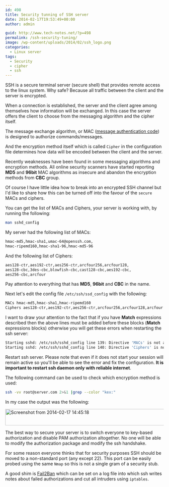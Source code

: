 ```yaml
---
id: 498
title: Security tunning of SSH server
date: 2014-02-17T19:53:49+00:00
author: admin

guid: http://www.tech-notes.net/?p=498
permalink: /ssh-security-tuning/
image: /wp-content/uploads/2014/02/ssh_logo.png
categories:
  - Linux server
tags:
  - Security
  - cipher
  - ssh
---
```

SSH is a secure terminal server (secure shell) that provides remote access to the linux system. Why safe? Because all traffic between the client and the server is encrypted. 

When a connection is established, the server and the client agree among themselves how information will be exchanged. In this case the server offers the client to choose from the messaging algorithm and the cipher itself.

The message exchange algorithm, or MAC ([message authentication code](http://en.wikipedia.org/wiki/Message_authentication_code)) is designed to authorize commands/messages.

And the encryption method itself which is called `Cipher` in the configuration file determines how data will be encoded between the client and the server.

Recently weaknesses have been found in some messaging algorithms and encryption methods. All online security scanners have started reporting **MD5** and **96bit** MAC algorithms as insecure and abandon the encryption methods from **CBC** group.

Of course I have little idea how to break into an encrypted SSH channel but I'd like to share how this can be turned off into the favour of the  `secure` MACs and ciphers.

You can get the list of MACs and Ciphers, your server is working with, by running the following:
```bash
man sshd_config
```

My server had the following list of MACs:
```bash
hmac-md5,hmac-sha1,umac-64@openssh.com,  
hmac-ripemd160,hmac-sha1-96,hmac-md5-96
```

And the following list of Ciphers:

```bash
aes128-ctr,aes192-ctr,aes256-ctr,arcfour256,arcfour128,  
aes128-cbc,3des-cbc,blowfish-cbc,cast128-cbc,aes192-cbc,  
aes256-cbc,arcfour
```

Pay attention to everything that has **MD5**, **96­bit** and **CBC** in the name.

Next let's edit the config file `/etc/ssh/ssd_config` with the following:
```bash
MACs hmac-md5,hmac-sha1,hmac-ripemd160  
Ciphers aes128-ctr,aes192-ctr,aes256-ctr,arcfour256,arcfour128,arcfour
```

I want to draw your attention to the fact that if you have **Match** expressions described then the above lines must be added before these blocks (**Match** expressions blocks)  otherwise you will get these errors when restarting the ssh server:
```bash
Starting sshd: /etc/ssh/sshd_config line 139: Directive 'MACs' is not allowed within a Match block  
Starting sshd: /etc/ssh/sshd_config line 140: Directive 'Ciphers' is not allowed within a Match block
```

Restart ssh server. Please note that even if it does not start your session will remain active so you'll be able to see the error and fix the configuration. **It is important to restart ssh daemon only with reliable internet**.

The following command can be used to check which encryption method is used:
```bash
ssh -vv root@server.com 2>&1 |grep --color "kex:"
```

In my case the output was the following:

[<img src="/wp-content/uploads/2014/02/Screenshot-from-2014-02-17-144518.png" alt="Screenshot from 2014-02-17 14:45:18" width="526" height="52" class="aligncenter size-full wp-image-501" srcset="/wp-content/uploads/2014/02/Screenshot-from-2014-02-17-144518.png 526w, /wp-content/uploads/2014/02/Screenshot-from-2014-02-17-144518-300x29.png 300w" sizes="(max-width: 526px) 100vw, 526px" />](/wp-content/uploads/2014/02/Screenshot-from-2014-02-17-144518.png)

The best way to secure your server is to switch everyone to key-based authorization and disable PAM authorization altogether. No one will be able to modify the authorization package and modify the ssh handshake.

For some reason everyone thinks that for security purposes SSH should be moved to a non-standard port (any except 22). This port can be easily probed using the same `Nmap` so this is not a single gram of a security stub.

A good shim is [Fail2Ban](http://www.tech-notes.net/fail2ban-configuration/) which can be set on a log file into which ssh writes notes about failed authorizations and cut all intruders using `iptables`.